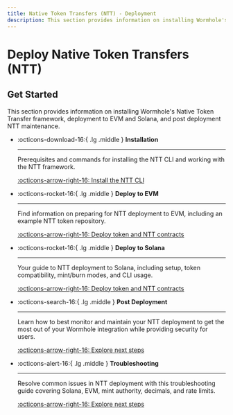 ```yaml
---
title: Native Token Transfers (NTT) - Deployment
description: This section provides information on installing Wormhole's Native Token Transfer framework, deployment to EVM and Solana, and post deployment NTT maintenance.
---
```


# Deploy Native Token Transfers (NTT)

## Get Started

This section provides information on installing Wormhole's Native Token Transfer framework, deployment to EVM and Solana, and post deployment NTT maintenance.

<div class="grid cards" markdown>

-   :octicons-download-16:{ .lg .middle } **Installation**

    ---

    Prerequisites and commands for installing the NTT CLI and working with the NTT framework.

    [:octicons-arrow-right-16: Install the NTT CLI](/docs/build/contract-integrations/native-token-transfers/deployment-process/installation/)

-   :octicons-rocket-16:{ .lg .middle } **Deploy to EVM**

    ---

    Find information on preparing for NTT deployment to EVM, including an example NTT token repository.

    [:octicons-arrow-right-16: Deploy token and NTT contracts](/docs/build/contract-integrations/native-token-transfers/deployment-process/deploy-to-evm/)

-   :octicons-rocket-16:{ .lg .middle } **Deploy to Solana**

    ---

    Your guide to NTT deployment to Solana, including setup, token compatibility, mint/burn modes, and CLI usage.

    [:octicons-arrow-right-16: Deploy token and NTT contracts](/docs/build/contract-integrations/native-token-transfers/deployment-process/deploy-to-solana/)

-   :octicons-search-16:{ .lg .middle } **Post Deployment**

    ---

    Learn how to best monitor and maintain your NTT deployment to get the most out of your Wormhole integration while providing security for users.

    [:octicons-arrow-right-16: Explore next steps](/docs/build/contract-integrations/native-token-transfers/deployment-process/post-deployment/)

-   :octicons-alert-16:{ .lg .middle } **Troubleshooting**

    ---

    Resolve common issues in NTT deployment with this troubleshooting guide covering Solana, EVM, mint authority, decimals, and rate limits.

    [:octicons-arrow-right-16: Explore next steps](/docs/build/contract-integrations/native-token-transfers/deployment-process/troubleshooting/)

</div>
